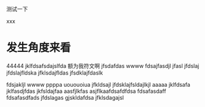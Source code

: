 测试一下

xxx
# 发生角度来看
44444
jklfdsafsdajslfda
额为我符文啊
jfsdafdas
wwww
fdsajfasdjl
jfasl
jfdslaj
jfdslajfldska
jfklsdajfldas
jfsdklajfdaslk

fdsjakljl
wwww
ppppa
uououoiua
jfkldsajl
jfdsklajfsldajlkjl
aaaaa
jklfdsafa
jklfasdjfdas
jkfsldajfaa
aasfjlkfas
asjflkaafdsafdfdsa
fdsafasdaff
fdsafasdfads
jfdslagas
gjskldafdsa
jfklsdagajsl
